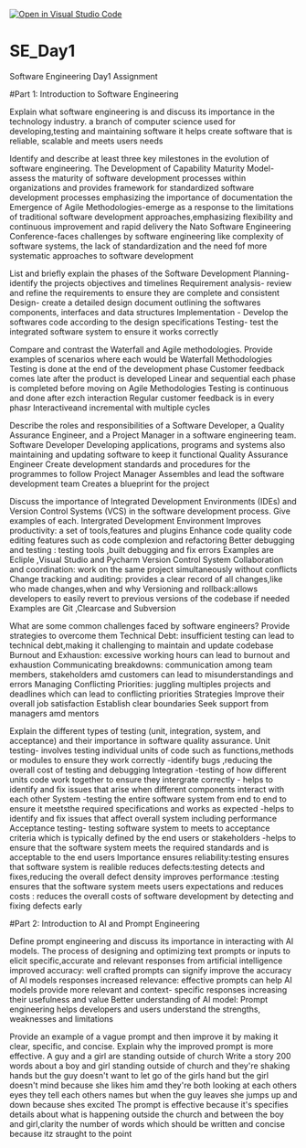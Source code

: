 [![Open in Visual Studio Code](https://classroom.github.com/assets/open-in-vscode-2e0aaae1b6195c2367325f4f02e2d04e9abb55f0b24a779b69b11b9e10269abc.svg)](https://classroom.github.com/online_ide?assignment_repo_id=18368727&assignment_repo_type=AssignmentRepo)
# SE_Day1
Software Engineering Day1 Assignment

#Part 1: Introduction to Software Engineering

Explain what software engineering is and discuss its importance in the technology industry.
a branch of computer science used for developing,testing and maintaining software
it helps create software that is reliable, scalable and meets users needs

Identify and describe at least three key milestones in the evolution of software engineering.
The Development of Capability Maturity Model-assess the maturity  of software development processes within organizations and provides framework for standardized software development processes emphasizing the importance of documentation the Emergence of Agile Methodologies-emerge as a response to the limitations  of traditional  software development approaches,emphasizing flexibility and continuous improvement and rapid delivery the Nato Software Engineering Conference-faces challenges by software engineering like complexity of software systems, the lack of standardization and the need fof more systematic approaches to software development 

List and briefly explain the phases of the Software Development 
Planning-identify the projects objectives and timelines
Requirement analysis- review and refine the requirements to ensure they are complete and consistent 
Design- create a detailed design document outlining the softwares components, interfaces and data structures 
Implementation - Develop the softwares code according to the design specifications 
Testing- test the integrated software system to ensure it works correctly 

Compare and contrast the Waterfall and Agile methodologies. Provide examples of scenarios where each would be 
Waterfall Methodologies 
Testing is done at the end of the development phase
Customer feedback comes late after the product is developed 
Linear and sequential each phase is completed before moving on
Agile Methodologies 
Testing is continuous and done after ezch interaction 
Regular customer feedback is in every phasr
Interactiveand incremental with multiple cycles 

Describe the roles and responsibilities of a Software Developer, a Quality Assurance Engineer, and a Project Manager in a software engineering team.
Software Developer
Developing applications, programs and systems also maintaining and updating software to keep it functional 
Quality Assurance Engineer 
Create development standards and procedures for the programmes to follow 
Project Manager
Assembles and lead the software development team
Creates a blueprint for the project 

Discuss the importance of Integrated Development Environments (IDEs) and Version Control Systems (VCS) in the software development process. Give examples of each.
Intergrated Development Environment 
Improves productivity: a set of tools,features and plugins
Enhance code quality code editing features such as code complexion and refactoring 
Better debugging and testing : testing tools ,built debugging and fix errors 
Examples are Ecliple ,Visual Studio and Pycharm
Version Control System
Collaboration and coordination: work on the same project simultaneously without conflicts
Change tracking and auditing: provides a clear record of all changes,like who made changes,when and why
Versioning and rollback:allows developers to easily revert to previous versions of the codebase if needed 
Examples are Git ,Clearcase and Subversion

What are some common challenges faced by software engineers? Provide strategies to overcome them
Technical Debt: insufficient testing can lead to technical debt,making it challenging to maintain and update codebase
Burnout and Exhaustion: excessive working hours can lead to burnout and exhaustion 
Communicating breakdowns: communication among team members, stakeholders amd customers can lead to misunderstandings and errors
Managing Conflicting  Priorities: juggling multiples projects and deadlines which can lead to conflicting priorities 
Strategies
Improve their overall job satisfaction 
Establish clear boundaries 
Seek support from managers amd mentors

Explain the different types of testing (unit, integration, system, and acceptance) and their importance in software quality assurance.
Unit testing- involves testing individual units of code such as functions,methods or modules to ensure they work correctly
             -identify bugs ,reducing the overall cost of testing and debugging
  Integration -testing of how different units code work together to ensure they intergrate correctly 
            - helps to identify and fix issues that arise when different components interact with each other 
     System      -testing the entire software system from end to end to ensure it meetsthe required specifications and works as expected
            -helps to identify and fix issues that affect overall system including performance
 Acceptance testing- testing software system to meets to acceptance  criteria which is typically defined by the end users or stakeholders 
                  -helps to ensure that the software system meets the required standards and is acceptable to the end users
  Importance ensures reliability:testing ensures that software system is realible 
             reduces defects:testing detects and fixes,reducing the overall defect density
             improves performance :testing ensures that the software  system meets users expectations and 
             reduces costs : reduces the overall  costs of software development by detecting and fixing defects early 
                  
                 
#Part 2: Introduction to AI and Prompt Engineering


Define prompt engineering and discuss its importance in interacting with AI models.
The process of designing and optimizing text prompts or inputs to elicit specific,accurate and relevant responses from artificial intelligence 
improved accuracy: well crafted prompts can signify improve the accuracy of Al models responses
increased relevance: effective prompts  can help AI models provide more relevant and context- specific responses increasing their usefulness and value
Better understanding of AI model: Prompt engineering helps developers and users understand the strengths, weaknesses and limitations 

Provide an example of a vague prompt and then improve it by making it clear, specific, and concise. Explain why the improved prompt is more effective.
A guy and a girl are standing outside of church 
Write a story 200 words about a boy and girl standing outside  of church and they're shaking hands but the guy doesn't want to let go of the girls hand but the girl doesn't mind because she likes him amd they're both looking at each others eyes they tell each others names but when the guy leaves she jumps up and down because shes excited 
The prompt is effective because it's specifies details about what is happening outside the church and between the boy and girl,clarity the number of words which should be written  and concise because itz straught to the point

